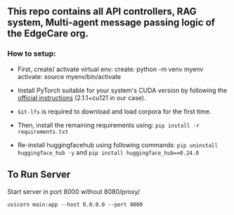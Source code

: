 ## This repo contains all API controllers, RAG system, Multi-agent message passing logic of the EdgeCare org.
### How to setup:
- First, create/ activate virtual env:
        create:  python -m venv myenv
        activate:  source myenv/bin/activate

- Install PyTorch suitable for your system's CUDA version by following the [official instructions](https://pytorch.org/get-started/locally/) (2.1.1+cu121 in our case).

- `Git-lfs` is required to download and load corpora for the first time.

- Then, install the remaining requirements using: `pip install -r requirements.txt`

- Re-install huggingfacehub using following commands:
        ```pip uninstall huggingface_hub -y```
  and 
        `pip install huggingface_hub==0.24.0`




## To Run Server

Start server in port 8000 without 8080/proxy/
```
uvicorn main:app --host 0.0.0.0 --port 8000
```
